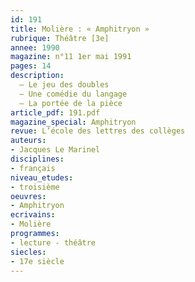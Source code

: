 ```yaml
---
id: 191
title: Molière : « Amphitryon » 
rubrique: Théâtre [3e]
annee: 1990
magazine: n°11 1er mai 1991
pages: 14
description: 
  – Le jeu des doubles
  – Une comédie du langage
  – La portée de la pièce
article_pdf: 191.pdf
magazine_special: Amphitryon
revue: L’école des lettres des collèges
auteurs:
- Jacques Le Marinel
disciplines:
- français
niveau_etudes:
- troisième
oeuvres:
- Amphitryon
ecrivains:
- Molière
programmes:
- lecture - théâtre
siecles:
- 17e siècle
---
```

